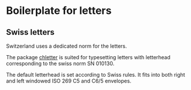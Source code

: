 # Boilerplate for letters

## Swiss letters

Switzerland uses a dedicated norm for the letters.

The package [chletter](https://www.ctan.org/pkg/chletter) is suited for typesetting letters with letterhead corresponding to
the swiss norm SN 010130.

The default letterhead is set according to Swiss rules. It fits into both right and
left windowed ISO 269 C5 and C6/5 envelopes.